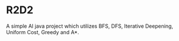 # R2D2
A simple AI java project which utilizes BFS, DFS, Iterative Deepening, Uniform Cost, Greedy and A*.
